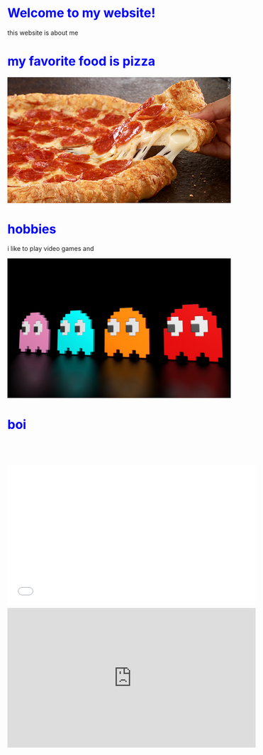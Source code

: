 <html>
<title>my website</title>
  <style>
body {
        background-image: url("gij.jpg");
}
 h1 {
         color: blue;
      }
  </style>
<body>
  <h1>Welcome to my website!</h1>
  <p>this website is about me</p>
  <h1>my favorite food is pizza</h1>
   <center><img src= "150526103052-pizza-hut-natural-780x439.jpg" > </center>
   <h1>hobbies</h1>
   <p>i like to play video games and
   <center><img src= "a70319c58bfab6af917a59b9550d734a.jpg" > </center>
   <h1>boi</h1>
  <br>
  <h1>
  <iframe width="560" height="315" src="a70319c58bfab6af917a59b9550d734a.jpg" frameborder="0" allowfullscreen></iframe>
   <iframe width="560" height="315" src="https://www.youtube.com/embed/teCorYNcqB8" frameborder="0" allowfullscreen></iframe>
<br>
  
</body>
</html>

